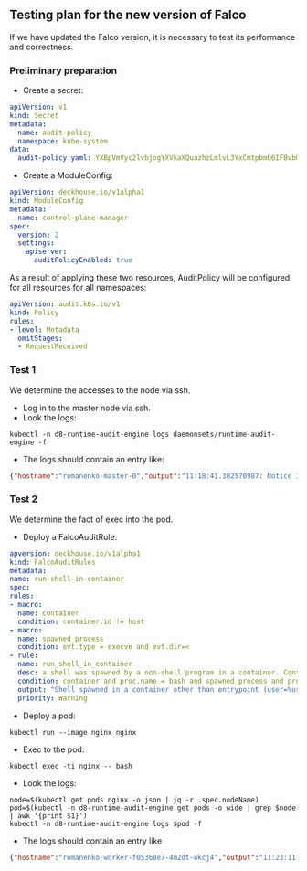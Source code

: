 ## Testing plan for the new version of Falco

If we have updated the Falco version, it is necessary to test its performance and correctness.

### Preliminary preparation

- Create a secret:

```yaml
apiVersion: v1
kind: Secret
metadata:
  name: audit-policy
  namespace: kube-system
data:
  audit-policy.yaml: YXBpVmVyc2lvbjogYXVkaXQuazhzLmlvL3YxCmtpbmQ6IFBvbGljeQpydWxlczoKLSBsZXZlbDogTWV0YWRhdGEKICBvbWl0U3RhZ2VzOgogIC0gUmVxdWVzdFJlY2VpdmVkCgo=
```

- Create a ModuleConfig:

```yaml
apiVersion: deckhouse.io/v1alpha1
kind: ModuleConfig
metadata:
  name: control-plane-manager
spec:
  version: 2
  settings:
    apiserver:
      auditPolicyEnabled: true
```

As a result of applying these two resources, AuditPolicy will be configured for all resources for all namespaces:

```yaml
apiVersion: audit.k8s.io/v1
kind: Policy
rules:
- level: Metadata
  omitStages:
  - RequestReceived
```

### Test 1

We determine the accesses to the node via ssh.

- Log in to the master node via ssh.
- Look the logs:

```shell
kubectl -n d8-runtime-audit-engine logs daemonsets/runtime-audit-engine -f
```

- The logs should contain an entry like:

```json
{"hostname":"romanenko-master-0","output":"11:18:41.382570987: Notice Inbound SSH Connection (command=sshd pid=1298 connection=185.125.115.231:63352->10.10.0.10:22 user=root user_loginuid=-1 type=accept)","output_fields":{"evt.time":1749208721382570987,"evt.type":"accept","fd.name":"185.125.115.231:63352->10.10.0.10:22","proc.cmdline":"sshd","proc.pid":1298,"user.loginuid":-1,"user.name":"root"},"priority":"Notice","rule":"Inbound SSH Connection","source":"syscall","tags":["auth_attempts","fstec"],"time":"2025-06-06T11:18:41.382570987Z"}
```

### Test 2

We determine the fact of exec into the pod.

- Deploy a FalcoAuditRule:

```yaml
apversion: deckhouse.io/v1alpha1
kind: FalcoAuditRules
metadata:
name: run-shell-in-container
spec:
rules:
- macro:
  name: container
  condition: container.id != host
- macro:
  name: spawned_process
  condition: evt.type = execve and evt.dir=<
- rule:
  name: run_shell_in_container
  desc: a shell was spawned by a non-shell program in a container. Container entrypoints are excluded.
  condition: container and proc.name = bash and spawned_process and proc.pname exists and not proc.pname in (bash, docker)
  output: "Shell spawned in a container other than entrypoint (user=%user.name container_id=%container.id container_name=%container.name shell=%proc.name parent=%proc.pname cmdline=%proc.cmdline)"
  priority: Warning
```

- Deploy a pod:

```shell
kubectl run --image nginx nginx
```

- Exec to the pod:

```shell
kubectl exec -ti nginx -- bash
```

- Look the logs:

```shell
node=$(kubectl get pods nginx -o json | jq -r .spec.nodeName)
pod=$(kubectl -n d8-runtime-audit-engine get pods -o wide | grep $node | awk '{print $1}')
kubectl -n d8-runtime-audit-engine logs $pod -f
```

- The logs should contain an entry like

```json
{"hostname":"romanenko-worker-f05368e7-4m2dt-wkcj4","output":"11:23:11.855188321: Warning Shell spawned in a container other than entrypoint (user=root container_id=998306071edc container_name=nginx shell=bash parent=runc cmdline=bash)","output_fields":{"container.id":"998306071edc","container.name":"nginx","evt.time":1749208991855188321,"proc.cmdline":"bash","proc.name":"bash","proc.pname":"runc","user.name":"root"},"priority":"Warning","rule":"run_shell_in_container","source":"syscall","tags":[],"time":"2025-06-06T11:23:11.855188321Z"}
```
